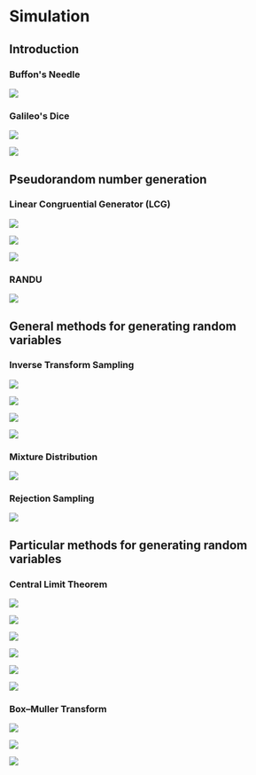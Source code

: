 # Simulation

## Introduction

### Buffon's Needle

[![](exercises/00-Buffon's-needle-1.png)](https://github.com/celj/simulation-fall-2021/blob/main/exercises/00-Buffon's-needle.R)

### Galileo's Dice

[![](exercises/01-Galileo's-dice-1.png)](https://github.com/celj/simulation-fall-2021/blob/main/exercises/01-Galileo's-dice.R)

[![](exercises/01-Galileo's-dice-2.png)](https://github.com/celj/simulation-fall-2021/blob/main/exercises/01-Galileo's-dice.R)

## Pseudorandom number generation

### Linear Congruential Generator (LCG)

[![](exercises/02-lgc-1.png)](https://github.com/celj/simulation-fall-2021/blob/main/exercises/02-lgc.R)

[![](exercises/02-lgc-2.png)](https://github.com/celj/simulation-fall-2021/blob/main/exercises/02-lgc.R)

[![](exercises/02-lgc-3.png)](https://github.com/celj/simulation-fall-2021/blob/main/exercises/02-lgc.R)

### RANDU

[![](exercises/03-RANDU-1.png)](https://github.com/celj/simulation-fall-2021/blob/main/exercises/03-RANDU.R)

## General methods for generating random variables

### Inverse Transform Sampling

[![](exercises/04-inverse-transform-sampling-1.png)](https://github.com/celj/simulation-fall-2021/blob/main/exercises/04-inverse-transform-sampling.R)

[![](exercises/04-inverse-transform-sampling-2.png)](https://github.com/celj/simulation-fall-2021/blob/main/exercises/04-inverse-transform-sampling.R)

[![](exercises/04-inverse-transform-sampling-3.png)](https://github.com/celj/simulation-fall-2021/blob/main/exercises/04-inverse-transform-sampling.R)

[![](exercises/04-inverse-transform-sampling-4.png)](https://github.com/celj/simulation-fall-2021/blob/main/exercises/04-inverse-transform-sampling.R)

### Mixture Distribution

[![](exercises/04-inverse-transform-sampling-5.png)](https://github.com/celj/simulation-fall-2021/blob/main/exercises/04-inverse-transform-sampling.R)

### Rejection Sampling

[![](exercises/05-acceptance-rejection-sampling-1.png)](https://github.com/celj/simulation-fall-2021/blob/main/exercises/05-acceptance-rejection-sampling.R)



## Particular methods for generating random variables

### Central Limit Theorem

[![](exercises/06-CLT-1.png)](https://github.com/celj/simulation-fall-2021/blob/main/exercises/06-CLT.R)

[![](exercises/06-CLT-2.png)](https://github.com/celj/simulation-fall-2021/blob/main/exercises/06-CLT.R)

[![](exercises/06-CLT-3.png)](https://github.com/celj/simulation-fall-2021/blob/main/exercises/06-CLT.R)

[![](exercises/06-CLT-4.png)](https://github.com/celj/simulation-fall-2021/blob/main/exercises/06-CLT.R)

[![](exercises/06-CLT-5.png)](https://github.com/celj/simulation-fall-2021/blob/main/exercises/06-CLT.R)

[![](exercises/06-CLT-6.png)](https://github.com/celj/simulation-fall-2021/blob/main/exercises/06-CLT.R)

### Box–Muller Transform

[![](exercises/07-Box-Muller-method-1.png)](https://github.com/celj/simulation-fall-2021/blob/main/exercises/06-CLT.R)

[![](exercises/07-Box-Muller-method-2.png)](https://github.com/celj/simulation-fall-2021/blob/main/exercises/06-CLT.R)

[![](exercises/07-Box-Muller-method-3.png)](exercises/07-Box-Muller-method.R)

